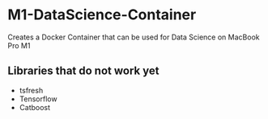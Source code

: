 # M1-DataScience-Container
Creates a Docker Container that can be used for Data Science on MacBook Pro M1

## Libraries that do not work yet
* tsfresh
* Tensorflow
* Catboost

